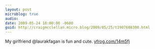 ```yaml
---
layout: post
microblog: true
audio: 
date: 2009-05-24 18:00:00 -0600
guid: http://craigmcclellan.micro.blog/2009/05/25/t1907608300.html
---
```

My girlfriend @laurakfagan is fun and cute.  [yfrog.com/14m5fj](http://yfrog.com/14m5fj)
